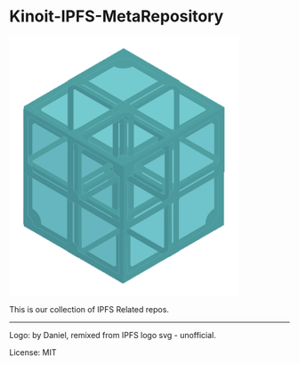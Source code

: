 # Kinoit-IPFS-MetaRepository

![IPFS-meta](https://github.com/KinoKabaret/Kinoit-IPFS-MetaRepository/blob/master/IPFS-meta.png?raw=true)

This is our collection of IPFS Related repos.



----

Logo: by Daniel, remixed from IPFS logo svg - unofficial.

License: MIT
